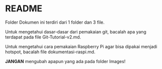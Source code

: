 # README
Folder Dokumen ini terdiri dari 1 folder dan 3 file.

Untuk mengetahui dasar-dasar dari pemakaian git, bacalah apa yang terdapat pada file Git-Tutorial-v2.md.

Untuk mengetahui cara pemakaian Raspberry Pi agar bisa dipakai menjadi hotspot, bacalah file dokumentasi-raspi.md.

**JANGAN** mengubah apapun yang ada pada folder Images!

